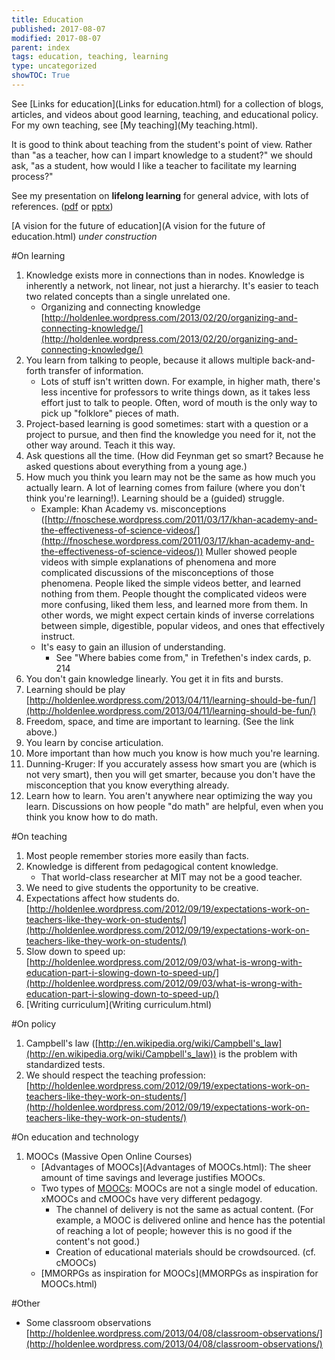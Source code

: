 ```yaml
---
title: Education
published: 2017-08-07
modified: 2017-08-07
parent: index
tags: education, teaching, learning
type: uncategorized
showTOC: True
---
```


See [Links for education](Links for education.html) for a collection of blogs, articles, and videos about good learning, teaching, and educational policy. For my own teaching, see [My teaching](My teaching.html).

It is good to think about teaching from the student's point of view. Rather than "as a teacher, how can I impart knowledge to a student?" we should ask, "as a student, how would I like a teacher to facilitate my learning process?"

See my presentation on **lifelong learning** for general advice, with lots of references. ([pdf](https://dl.dropboxusercontent.com/u/27883775/MY%20CAMP/Lifelong%20learning.pdf) or [pptx](https://dl.dropboxusercontent.com/u/27883775/MY%20CAMP/Lifelong%20learning.pptx))

[A vision for the future of education](A vision for the future of education.html) *under construction*

#On learning

1. Knowledge exists more in connections than in nodes. Knowledge is inherently a network, not linear, not just a hierarchy. It's easier to teach two related concepts than a single unrelated one.
    + Organizing and connecting knowledge [http://holdenlee.wordpress.com/2013/02/20/organizing-and-connecting-knowledge/](http://holdenlee.wordpress.com/2013/02/20/organizing-and-connecting-knowledge/)
1. You learn from talking to people, because it allows multiple back-and-forth transfer of information.
    + Lots of stuff isn't written down. For example, in higher math, there's less incentive for professors to write things down, as it takes less effort just to talk to people. Often, word of mouth is the only way to pick up "folklore" pieces of math.
1. Project-based learning is good sometimes: start with a question or a project to pursue, and then find the knowledge you need for it, not the other way around. Teach it this way.
1. Ask questions all the time. (How did Feynman get so smart? Because he asked questions about everything from a young age.)
1. How much you think you learn may not be the same as how much you actually learn. A lot of learning comes from failure (where you don't think you're learning!). Learning should be a (guided) struggle.
    + Example: Khan Academy vs. misconceptions ([http://fnoschese.wordpress.com/2011/03/17/khan-academy-and-the-effectiveness-of-science-videos/](http://fnoschese.wordpress.com/2011/03/17/khan-academy-and-the-effectiveness-of-science-videos/)) Muller showed people videos with simple explanations of phenomena and more complicated discussions of the misconceptions of those phenomena. People liked the simple videos better, and learned nothing from them. People thought the complicated videos were more confusing, liked them less, and learned more from them. In other words, we might expect certain kinds of inverse correlations between simple, digestible, popular videos, and ones that effectively instruct. 
    + It's easy to gain an illusion of understanding.
        + See "Where babies come from," in Trefethen's index cards, p. 214
1. You don't gain knowledge linearly. You get it in fits and bursts.
1. Learning should be play [http://holdenlee.wordpress.com/2013/04/11/learning-should-be-fun/](http://holdenlee.wordpress.com/2013/04/11/learning-should-be-fun/)
1. Freedom, space, and time are important to learning. (See the link above.)
1. You learn by concise articulation.
1. More important than how much you know is how much you're learning.
1. Dunning-Kruger: If you accurately assess how smart you are (which is not very smart), then you will get smarter, because you don't have the misconception that you know everything already.
1. Learn how to learn. You aren't anywhere near optimizing the way you learn. Discussions on how people "do math" are helpful, even when you think you know how to do math.

#On teaching

1. Most people remember stories more easily than facts.
1. Knowledge is different from pedagogical content knowledge.
    + That world-class researcher at MIT may not be a good teacher.
1. We need to give students the opportunity to be creative.
1. Expectations affect how students do. [http://holdenlee.wordpress.com/2012/09/19/expectations-work-on-teachers-like-they-work-on-students/](http://holdenlee.wordpress.com/2012/09/19/expectations-work-on-teachers-like-they-work-on-students/)
1. Slow down to speed up: [http://holdenlee.wordpress.com/2012/09/03/what-is-wrong-with-education-part-i-slowing-down-to-speed-up/](http://holdenlee.wordpress.com/2012/09/03/what-is-wrong-with-education-part-i-slowing-down-to-speed-up/)
1. [Writing curriculum](Writing curriculum.html)

#On policy

1. Campbell's law ([http://en.wikipedia.org/wiki/Campbell's_law](http://en.wikipedia.org/wiki/Campbell's_law)) is the problem with standardized tests.
1. We should respect the teaching profession: [http://holdenlee.wordpress.com/2012/09/19/expectations-work-on-teachers-like-they-work-on-students/](http://holdenlee.wordpress.com/2012/09/19/expectations-work-on-teachers-like-they-work-on-students/)

#On education and technology

1. MOOCs (Massive Open Online Courses)
    + [Advantages of MOOCs](Advantages of MOOCs.html): The sheer amount of time savings and leverage justifies MOOCs.
    + Two types of [MOOCs](MOOCs.html): MOOCs are not a single model of education. xMOOCs and cMOOCs have very different pedagogy.
        + The channel of delivery is not the same as actual content. (For example, a MOOC is delivered online and hence has the potential of reaching a lot of people; however this is no good if the content's not good.)
        + Creation of educational materials should be crowdsourced. (cf. cMOOCs)
    + [MMORPGs as inspiration for MOOCs](MMORPGs as inspiration for MOOCs.html) 

#Other

+ Some classroom observations [http://holdenlee.wordpress.com/2013/04/08/classroom-observations/](http://holdenlee.wordpress.com/2013/04/08/classroom-observations/)


